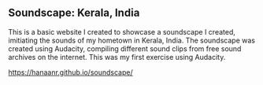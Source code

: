 ## Soundscape: Kerala, India
This is a basic website I created to showcase a soundscape I created, imitiating the sounds of my hometown in Kerala, India. The soundscape was created using Audacity, compiling different sound clips from free sound archives on the internet. This was my first exercise using Audacity. 


https://hanaanr.github.io/soundscape/
